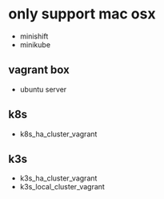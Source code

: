 
# only support mac osx

- minishift
- minikube

## vagrant box 
- ubuntu server

## k8s
- k8s_ha_cluster_vagrant

## k3s
- k3s_ha_cluster_vagrant
- k3s_local_cluster_vagrant
